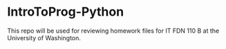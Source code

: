 # IntroToProg-Python
This repo will be used for reviewing homework files for IT FDN 110 B at the University of Washington.
